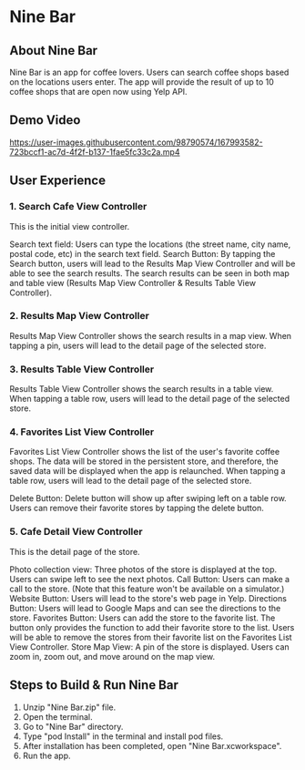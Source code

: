 # Nine Bar

## About Nine Bar
Nine Bar is an app for coffee lovers. Users can search coffee shops based on the locations users enter. The app will provide the result of up to 10 coffee shops that are open now using Yelp API.

## Demo Video

https://user-images.githubusercontent.com/98790574/167993582-723bccf1-ac7d-4f2f-b137-1fae5fc33c2a.mp4

## User Experience

### 1. Search Cafe View Controller
This is the initial view controller.

Search text field: Users can type the locations (the street name, city name, postal code, etc) in the search text field.
Search Button: By tapping the Search button, users will lead to the Results Map View Controller and will be able to see the search results. The search results can be seen in both map and table view (Results Map View Controller & Results Table View Controller).

### 2. Results Map View Controller
Results Map View Controller shows the search results in a map view. When tapping a pin, users will lead to the detail page of the selected store.

### 3. Results Table View Controller
Results Table View Controller shows the search results in a table view. When tapping a table row, users will lead to the detail page of the selected store.

### 4. Favorites List View Controller
Favorites List View Controller shows the list of the user's favorite coffee shops. The data will be stored in the persistent store, and therefore, the saved data will be displayed when the app is relaunched. When tapping a table row, users will lead to the detail page of the selected store.

Delete Button: Delete button will show up after swiping left on a table row. Users can remove their favorite stores by tapping the delete button.

### 5. Cafe Detail View Controller
This is the detail page of the store. 

Photo collection view: Three photos of the store is displayed at the top. Users can swipe left to see the next photos.
Call Button: Users can make a call to the store. (Note that this feature won't be available on a simulator.)
Website Button: Users will lead to the store's web page in Yelp.
Directions Button: Users will lead to Google Maps and can see the directions to the store.
Favorites Button: Users can add the store to the favorite list. The button only provides the function to add their favorite store to the list. Users will be able to remove the stores from their favorite list on the Favorites List View Controller.
Store Map View: A pin of the store is displayed. Users can zoom in, zoom out, and move around on the map view.

## Steps to Build & Run Nine Bar
1. Unzip "Nine Bar.zip" file.
2. Open the terminal.
3. Go to "Nine Bar" directory.
4. Type "pod Install" in the terminal and install pod files.
5. After installation has been completed, open "Nine Bar.xcworkspace".
6. Run the app.
